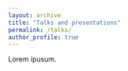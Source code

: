 ```yaml
---
layout: archive
title: "Talks and presentations"
permalink: /talks/
author_profile: true
---
```


Lorem ipusum.
